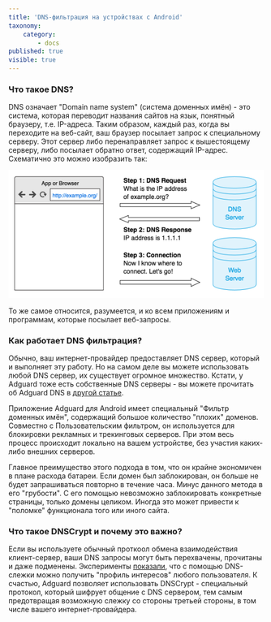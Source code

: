 ```yaml
---
title: 'DNS-фильтрация на устройствах c Android'
taxonomy:
    category:
        - docs
published: true
visible: true
---
```

### Что такое DNS?

DNS означает "Domain name system" (система доменных имён) - это система, которая переводит названия сайтов на язык, понятный браузеру, т.е. IP-адреса. Таким образом, каждый раз, когда вы переходите на веб-сайт, ваш браузер посылает запрос к специальному серверу. Этот сервер либо перенаправляет запрос к вышестоящему серверу, либо посылает обратно ответ, содержащий IP-адрес. Схематично это можно изобразить так: 

![dns-request-scheme](dns_request_scheme.png)

То же самое относится, разумеется, и ко всем приложениям и программам, которые посылает веб-запросы.

### Как работает DNS фильтрация?

Обычно, ваш интернет-провайдер предоставляет DNS сервер, который и выполняет эту работу. Но на самом деле вы можете использовать любой DNS сервер, их существует огромное множество. Кстати, у Adguard тоже есть собственные DNS серверы - вы можете прочитать об Adguard DNS в [другой статье](https://kb.adguard.com/ru/dns/overview).

Приложение Adguard для Android имеет специальный "Фильтр доменных имён", содержащий большое количество "плохих" доменов. Совместно с Пользовательским фильтром, он используется для блокировки рекламных и трекинговых серверов. При этом весь процесс происходит локально на вашем устройстве, без участия каких-либо внешних серверов.

Главное преимущество этого подхода в том, что он крайне экономичен в плане расхода батареи. Если домен был заблокирован, он больше не будет запрашиваться повторно в течение часа. Минус данного метода в его "грубости". С его помощью невозможно заблокировать конкретные страницы, только домены целиком. Иногда это может привести к "поломке" функционала того или иного сайта.

### Что такое DNSCrypt и почему это важно?

Если вы используете обычный проткоол обмена взаимодействия клиент-сервер, ваши DNS запросы могут быть перехвачены, прочитаны и даже подменены. Эксперименты [показали](https://blog.adguard.com/dns-track-you/), что с помощью DNS-слежки можно получить "профиль интересов" любого пользователя. К счастью, Adguard позволяет использовать DNSCrypt - специальный протокол, который шифрует общение с DNS сервером, тем самым предотвращая возможную слежку со стороны третьей стороны, в том числе вашего интернет-провайдера.
